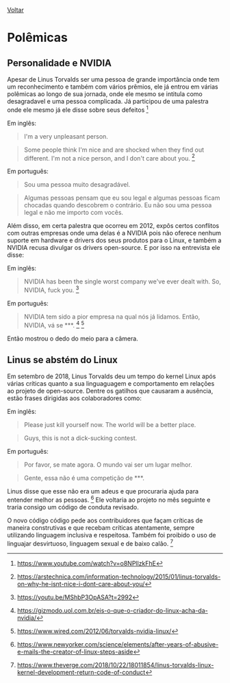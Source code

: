 [Voltar](intro.md)

# Polêmicas

## Personalidade e NVIDIA

  Apesar de Linus Torvalds ser uma pessoa de grande importância onde tem um reconhecimento e também com vários prêmios, ele já entrou em várias polêmicas ao longo de sua jornada, onde ele mesmo se intitula como desagradavel e uma pessoa complicada.
   Já participou de uma palestra onde ele mesmo já ele disse sobre seus defeitos [^1]

Em inglês:

> I'm a very unpleasant person.

> Some people think I'm nice and are shocked when they find out different. I'm not a nice person, and I don't care about you. [^2]

Em português:

> Sou uma pessoa muito desagradável.

> Algumas pessoas pensam que eu sou legal e algumas pessoas ficam chocadas quando descobrem o contrário. Eu não sou uma pessoa legal e não me importo com vocês.
   
   Além disso, em certa palestra que ocorreu em 2012, expôs certos conflitos com outras empresas onde uma delas é a NVIDIA pois não oferece nenhum suporte em hardware e drivers dos seus produtos para o Linux, e também a NVIDIA recusa divulgar os drivers open-source. E por isso na entrevista ele disse:

Em inglês:

> NVIDIA has been the single worst company we've ever dealt with. So, NVIDIA, fuck you. [^3]

Em português:

> NVIDIA tem sido a pior empresa na qual nós já lidamos. Então, NVIDIA, vá se ***. [^4] [^5]

Então mostrou o dedo do meio para a câmera.

## Linus se abstém do Linux

Em setembro de 2018, Linus Torvalds deu um tempo do kernel Linux após várias críticas quanto a sua linguaguagem e comportamento em relações ao projeto de open-source. Dentre os gatilhos que causaram a ausência, estão frases dirigidas aos colaboradores como:

Em inglês:

> Please just kill yourself now. The world will be a better place.

> Guys, this is not a dick-sucking contest.

Em português:

> Por favor, se mate agora. O mundo vai ser um lugar melhor.

> Gente, essa não é uma competição de ***.

Linus disse que esse não era um adeus e que procuraria ajuda para entender melhor as pessoas. [^6] Ele voltaria ao projeto no mês seguinte e traria consigo um código de conduta revisado.

O novo código código pede aos contribuidores que façam críticas de maneira construtivas e que recebam críticas atentamente, sempre utilizando linguagem inclusiva e respeitosa. Também foi proibido o uso de linguajar desvirtuoso, linguagem sexual e de baixo calão. [^7]

[^1]: https://www.youtube.com/watch?v=o8NPllzkFhE
[^2]: https://arstechnica.com/information-technology/2015/01/linus-torvalds-on-why-he-isnt-nice-i-dont-care-about-you/
[^3]: https://youtu.be/MShbP3OpASA?t=2992
[^4]: https://gizmodo.uol.com.br/eis-o-que-o-criador-do-linux-acha-da-nvidia/
[^5]: https://www.wired.com/2012/06/torvalds-nvidia-linux/
[^6]: https://www.newyorker.com/science/elements/after-years-of-abusive-e-mails-the-creator-of-linux-steps-aside
[^7]: https://www.theverge.com/2018/10/22/18011854/linus-torvalds-linux-kernel-development-return-code-of-conduct